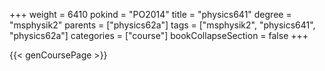 +++
weight = 6410
pokind = "PO2014"
title = "physics641"
degree = "msphysik2"
parents = ["physics62a"]
tags = ["msphysik2", "physics641", "physics62a"]
categories = ["course"]
bookCollapseSection = false
+++

{{< genCoursePage >}}
